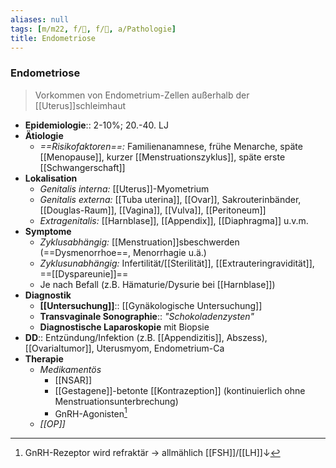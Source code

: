 ```yaml
---
aliases: null
tags: [m/m22, f/🦩, f/🦀, a/Pathologie]
title: Endometriose
---
```

### Endometriose
> Vorkommen von Endometrium-Zellen außerhalb der [[Uterus]]schleimhaut
- **Epidemiologie**:: 2-10%; 20.-40. LJ
- **Ätiologie**
	- *==Risikofaktoren==:* Familienanamnese, frühe Menarche, späte [[Menopause]], kurzer [[Menstruationszyklus]], späte erste [[Schwangerschaft]]
- **Lokalisation**
	- *Genitalis interna:* [[Uterus]]-Myometrium
	- *Genitalis externa:* [[Tuba uterina]], [[Ovar]], Sakrouterinbänder, [[Douglas-Raum]], [[Vagina]], [[Vulva]], [[Peritoneum]]
	- *Extragenitalis:* [[Harnblase]], [[Appendix]], [[Diaphragma]] u.v.m.
- **Symptome**
	- *Zyklusabhängig:* [[Menstruation]]sbeschwerden (==Dysmenorrhoe==, Menorrhagie u.ä.)
	- *Zyklusunabhängig:* Infertilität/[[Sterilität]], [[Extrauteringravidität]], ==[[Dyspareunie]]==
	- Je nach Befall (z.B. Hämaturie/Dysurie bei [[Harnblase]])
- **Diagnostik**
	- **[[Untersuchung]]**:: [[Gynäkologische Untersuchung]]
	- **Transvaginale Sonographie**:: *"Schokoladenzysten"*
	- **Diagnostische Laparoskopie** mit Biopsie
- **DD**:: Entzündung/Infektion (z.B. [[Appendizitis]], Abszess), [[Ovarialtumor]], Uterusmyom, Endometrium-Ca
- **Therapie**
	- *Medikamentös*
		- [[NSAR]]
		- [[Gestagene]]-betonte [[Kontrazeption]] (kontinuierlich ohne Menstruationsunterbrechung)
		- GnRH-Agonisten[^1]
	- *[[OP]]* 

[^1]: GnRH-Rezeptor wird refraktär → allmählich [[FSH]]/[[LH]]↓